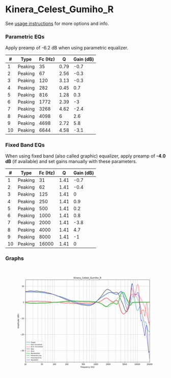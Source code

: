 # Kinera_Celest_Gumiho_R
See [usage instructions](https://github.com/jaakkopasanen/AutoEq#usage) for more options and info.

### Parametric EQs
Apply preamp of -6.2 dB when using parametric equalizer.

|   # | Type    |   Fc (Hz) |    Q |   Gain (dB) |
|-----|---------|-----------|------|-------------|
|   1 | Peaking |        35 | 0.79 |        -0.7 |
|   2 | Peaking |        67 | 2.56 |        -0.3 |
|   3 | Peaking |       120 | 3.13 |        -0.3 |
|   4 | Peaking |       282 | 0.45 |         0.7 |
|   5 | Peaking |       816 | 1.28 |         0.3 |
|   6 | Peaking |      1772 | 2.39 |        -3   |
|   7 | Peaking |      3268 | 4.62 |        -2.4 |
|   8 | Peaking |      4098 | 6    |         2.6 |
|   9 | Peaking |      4698 | 2.72 |         5.8 |
|  10 | Peaking |      6644 | 4.58 |        -3.1 |

### Fixed Band EQs
When using fixed band (also called graphic) equalizer, apply preamp of **-4.0 dB** (if available) and set gains manually with these parameters.

|   # | Type    |   Fc (Hz) |    Q |   Gain (dB) |
|-----|---------|-----------|------|-------------|
|   1 | Peaking |        31 | 1.41 |        -0.7 |
|   2 | Peaking |        62 | 1.41 |        -0.4 |
|   3 | Peaking |       125 | 1.41 |         0   |
|   4 | Peaking |       250 | 1.41 |         0.9 |
|   5 | Peaking |       500 | 1.41 |         0.2 |
|   6 | Peaking |      1000 | 1.41 |         0.8 |
|   7 | Peaking |      2000 | 1.41 |        -3.8 |
|   8 | Peaking |      4000 | 1.41 |         4.7 |
|   9 | Peaking |      8000 | 1.41 |        -1   |
|  10 | Peaking |     16000 | 1.41 |         0   |

### Graphs
![](./Kinera_Celest_Gumiho_R.png)
